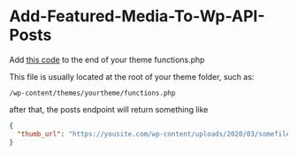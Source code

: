 # Add-Featured-Media-To-Wp-API-Posts

Add [this code](https://github.com/JaisonPeres/Add-Featured-Media-To-Wp-API-Posts/blob/master/add-this-to-functions-end.php) to the end of your theme functions.php

This file is usually located at the root of your theme folder, such as:

```
/wp-content/themes/yourtheme/functions.php
```

after that, the posts endpoint will return something like

```json
{
  "thumb_url": "https://yousite.com/wp-content/uploads/2020/03/somefile.jpg",
}
